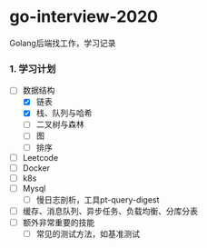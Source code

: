 # go-interview-2020
Golang后端找工作，学习记录

### 1. 学习计划

-   [ ] 数据结构
    -   [x] 链表
    -   [x] 栈、队列与哈希
    -   [ ] 二叉树与森林
    -   [ ] 图
    -   [ ] 排序
-   [ ] Leetcode
-   [ ] Docker
-   [ ] k8s
-   [ ] Mysql
    -   [ ] 慢日志剖析，工具pt-query-digest
-   [ ] 缓存、消息队列、异步任务、负载均衡、分库分表
-   [ ] 额外非常重要的技能
    -   [ ] 常见的测试方法，如基准测试